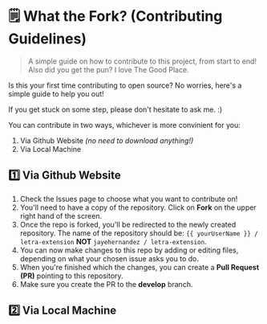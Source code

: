 # 🗒 What the Fork? (Contributing Guidelines)
> A simple guide on how to contribute to this project, from start to end! Also did you get the pun? I love The Good Place.

Is this your first time contributing to open source? No worries, here's a simple guide to help you out!

If you get stuck on some step, please don't hesitate to ask me. :)

You can contribute in two ways, whichever is more convinient for you:
1. Via Github Website _(no need to download anything!)_
2. Via Local Machine

## 1️⃣ Via Github Website
1. Check the Issues page to choose what you want to contribute on!
2. You'll need to have a copy of the repository. Click on **Fork** on the upper right hand of the screen.
3. Once the repo is forked, you'll be redirected to the newly created repository. The name of the repository should be: `{{ yourUserName }} / letra-extension` **NOT** `jayehernandez / letra-extension`.
4. You can now make changes to this repo by adding or editing files, depending on what your chosen issue asks you to do.
5. When you're finished which the changes, you can create a **Pull Request (PR)** pointing to this repository. 
6. Make sure you create the PR to the **develop** branch.

## 2️⃣ Via Local Machine
 
